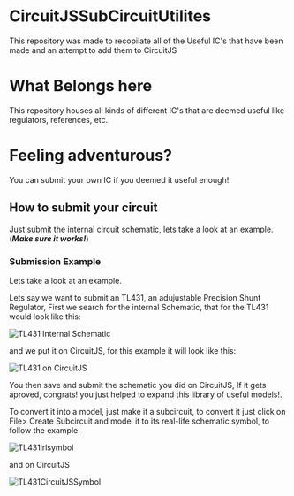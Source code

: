 # CircuitJSSubCircuitUtilites
This repository was made to recopilate all of the Useful IC's that have been made and an attempt to add them to CircuitJS

# What Belongs here
This repository houses all kinds of different IC's that are deemed useful like regulators, references, etc.

# Feeling adventurous?
You can submit your own IC if you deemed it useful enough!

## How to submit your circuit
Just submit the internal circuit schematic, lets take a look at an example. (***Make sure it works!***)

### Submission Example
Lets take a look at an example.

Lets say we want to submit an TL431, an adujustable Precision Shunt Regulator,
First we search for the internal Schematic, that for the TL431 would look like this:

![TL431 Internal Schematic](https://imgur.com/3lCBRI9.png)

and we put it on CircuitJS, for this example it will look like this:

![TL431 on CircuitJS](https://imgur.com/cGEUNK4.png)

You then save and submit the schematic you did on CircuitJS, If it gets aproved, congrats! you just helped to expand this library of useful models!.

To convert it into a model, just make it a subcircuit, to convert it just click on File> Create Subcircuit and model it to its real-life schematic symbol, to follow the example:

![TL431irlsymbol](https://imgur.com/VtSw9jz.png)

and on CircuitJS

![TL431CircuitJSSymbol](https://imgur.com/MjvZHTI.png)


